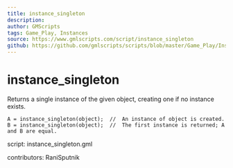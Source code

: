 ```yaml
---
title: instance_singleton
description: 
author: GMScripts
tags: Game_Play, Instances
source: https://www.gmlscripts.com/script/instance_singleton
github: https://github.com/gmlscripts/scripts/blob/master/Game_Play/Instances/instance_singleton.gml
---
```


instance_singleton
==================

Returns a single instance of the given object, creating one if no instance exists.

    A = instance_singleton(object);  //  An instance of object is created.
    B = instance_singleton(object);  //  The first instance is returned; A and B are equal.
	
script: instance_singleton.gml

contributors: RaniSputnik
